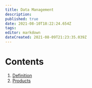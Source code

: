```yaml
---
title: Data Management
description: 
published: true
date: 2021-08-10T18:22:24.654Z
tags: 
editor: markdown
dateCreated: 2021-08-09T21:23:35.039Z
---
```


# Contents
1. [Definition](/training/qram/nibbles/definition_of_data_management)
2. [Products](/training/qram/nibbles/products_for_data_management)
